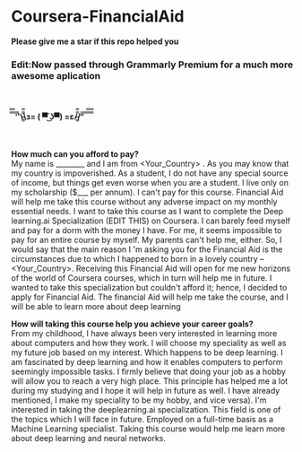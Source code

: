 # Coursera-FinancialAid

**Please give me a star if this repo helped you**<br>
<h3>Edit:Now passed through Grammarly Premium for a much more awesome aplication</h3>

<br>
 <h4> ̿̿ ̿̿ ̿'̿'\̵͇̿̿\з= ( ▀ ͜͞ʖ▀) =ε/̵͇̿̿/’̿’̿ ̿ ̿̿ ̿̿ ̿̿</h4>
 <br>

**How much can you afford to pay?**<br>
My name is ________ and I am from <Your_Country> . As you may know that my country is impoverished. As a student, I do not have any special source of income, but things get even worse when you are a student. I live only on my scholarship ($___ per annum). I can't pay for this course. Financial Aid will help me take this course without any adverse impact on my monthly essential needs. I want to take this course as I want to complete the Deep learning.ai Specialization (EDIT THIS) on Coursera. I can barely feed myself and pay for a dorm with the money I have. For me, it seems impossible to pay for an entire course by myself. My parents can't help me, either. So, I would say that the main reason I 'm asking you for the Financial Aid is the circumstances due to which I happened to born in a lovely country – <Your_Country>. Receiving this Financial Aid will open for me new horizons of the world of Coursera courses, which in turn will help me in future. I wanted to take this specialization but couldn't afford it; hence, I decided to apply for Financial Aid.
The financial Aid will help me take the course, and I will be able to learn more about deep learning

**How will taking this course help you achieve your career goals?**<br>
From my childhood, I have always been very interested in learning more about computers and how they work.  I will choose my speciality as well as my future job based on my interest. Which happens to be deep learning. I am fascinated by deep learning and how it enables computers to perform seemingly impossible tasks. I firmly believe that doing your job as a hobby will allow you to reach a very high place. This principle has helped me a lot during my studying and I hope it will help in future as well. I have already mentioned, I make my speciality to be my hobby, and vice versa). I'm interested in taking the deeplearning.ai specialization. This field is one of the topics which I will face in future. Employed on a full-time basis as a Machine Learning specialist. Taking this course would help me learn more about deep learning and neural networks.
